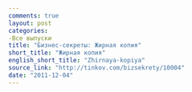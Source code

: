 ```yaml
---
comments: true
layout: post
categories:
-Все выпуски
title: "Бизнес-секреты: Жирная копия"
short_title: "Жирная копия"
english_short_title: "Zhirnaya-kopiya"
source_link: "http://tinkov.com/bizsekrety/10004"
date: "2011-12-04"
---
```


